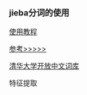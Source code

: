 ### jieba分词的使用

[使用教程]([https://gitee.com/super__man/qqq/blob/master/%E6%95%B0%E6%8D%AE%E5%88%86%E6%9E%90/%E6%9C%BA%E5%99%A8%E5%AD%A6%E4%B9%A0/2020%E5%B9%B402%E6%9C%8819%E6%97%A5/%E7%BB%93%E5%B7%B4%E5%88%86%E8%AF%8D.ipynb](https://gitee.com/super__man/qqq/blob/master/数据分析/机器学习/2020年02月19日/结巴分词.ipynb))

[参考>>>>>](https://blog.csdn.net/weixin_30709809/article/details/94788922)

[清华大学开放中文词库](http://thuocl.thunlp.org/)

特征提取

